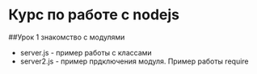 # Курс по работе с nodejs
##Урок 1 знакомство с модулями
* server.js - пример работы с классами 
* server2.js - пример прдключения модуля. Пример работы require 